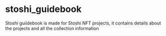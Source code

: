 # stoshi_guidebook
Stoshi guiidebook is made for Stoshi NFT projects, it contains details about the projects and all the collection information

